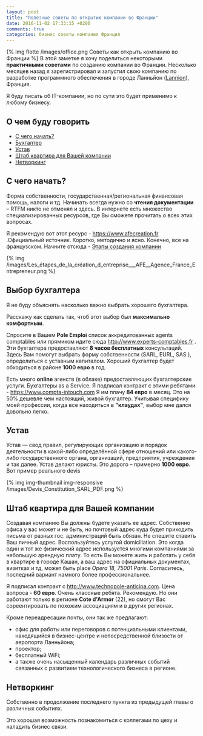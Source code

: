 ```yaml
---
layout: post
title: "Полезные советы по открытию компании во Франции"
date: 2016-11-02 17:33:15 +0200
comments: true
categories: бизнес советы компания Франция  
---
```


{% img flotte /images/office.png Советы как открыть компанию во Франции %} 
В этой заметке я хочу поделиться некоторыми __практичными советами__ по созданию компании во Франции.
Несколько месяцев назад я зарегистрировал и запустил свою компанию по разработке 
программного обеспечения в городе Ланньйон ([Lannion](https://fr.wikipedia.org/wiki/Lannion)), Франция. 

Я буду писать об IT-компании, но по сути это будет применимо к любому бизнесу.

<!-- more -->


## О чем буду говорить

* [С чего начать?](#start)
* [Бухгалтер](#compta)
* [Устав](#statut)
* [Штаб квартира для Вашей компании](#siege)
* [Нетворкинг](#networking)

## <a name="start"></a>С чего начать?
Форма собственности,  государственная/региональная финансовая помощь, налоги и тд.
Начинать всегда нужно со __чтения документации__ – RTFM никто не отменял и здесь.
В интернете есть множество специализированных ресурсов, где Вы сможете прочитать о всех этих вопросах. 

Я рекомендую вот этот ресурс - https://www.afecreation.fr .Официальный источник.
Коротко, методично и ясно. Конечно, все на французском.
Начните отсюда - [Этапы создания компании](https://www.afecreation.fr/pid216/etapes-de-la-creation.html?espace=1)

{% img /images/Les_étapes_de_la_création_d_entreprise___AFE__Agence_France_Entrepreneur.png %}



## <a name="compta"></a>Выбор бухгалтера


Я не буду объяснять насколько важно выбрать хорошего бухгалтера.

Расскажу как сделать так, чтоб этот выбор был __максимально комфортным__. 

Спросите в Вашем __Pole Emploi__ список аккредитованных agents comptables или прямиком идите сюда
http://www.experts-comptables.fr . Эти бухгалтера предоставляют __8 часов бесплатных__ консультаций. 
Здесь Вам помогут выбрать форму собственности (SARL, EURL, SAS ), определиться с уставным капиталом. 
Хороший бухгалтер будет обходиться в районе __1000 евро__ в год.

Есть много __online__ агенств (в облаке) предоставляющих бухгалтерские услуги. 
Бухгалтеры as a Service. Я подписал контракт с этими ребятами - https://www.compta-intouch.com 
Я им плачу __84 евро__ в месяц. Это на 50% дешевле чем настоящий, живой бухгалтер. 
Учитывая специфику моей профессии, когда все находиться в __"клаудах"__, выбор мне дался довольно легко.

## <a name="statut"></a>Устав
Устав — свод правил, регулирующих организацию и порядок деятельности в какой-либо определённой сфере отношений или какого-либо государственного органа, организаций, предприятия, учреждения и так далее.
Устав делают юристы. Это дорого – примерно __1000 евро__. Вот пример реального devis

{% img  img-thumbnail img-responsive /images/Devis_Constitution_SARL_PDF.png  %}


## <a name="siege"></a>Штаб квартира для Вашей компании
Создавая компанию Вы должны будете указать ее адрес. 
Собственно офиса у вас может и не быть, но почтовый адрес куда будет приходить письма от разных гос. администраций быть обязан.
Не спешите ставить Ваш личный адрес. Воспользуйтесь услугой  domiciliation. 
Это когда один и тот же физический адрес используется многими компаниями за небольшую арендную плату. 
То есть Вы можете жить и работать у себя в квартире в городе Кашан, 
а ваш адрес на официальных документах, визитках и тд, может быть place *Opera 18, 75001 Paris*. Согласитесь, последний вариант намного более профессиональнее.

Я подписал контракт с http://www.technopole-anticipa.com. Цена вопроса - __60 евро__. Очень классные ребята. 
Рекомендую. Но они работают только в регионе __Сote d'Armor__ (22), но смогут Вас сореентировать по похожим ассоциациям и в других регионах.

Кроме переадресации почты, они так же предлагают:

* офис для работы или переговоров с потенциальными клиентами, находящийся в бизнес-центре и непосредственной близости от аеропорта Ланньйона;
* проектор;
* бесплатный WiFi;
* а также очень насыщенный календарь различных событий связанных с развитием технологического бизнеса в регионе.



## <a name="networking"></a>Нетворкинг
Собственно в продолжение последнего пункта из предыдущей главы о различных событиях.

Это хорошая возможность познакомиться с коллегами по цеху и наладить бизнес связи.

